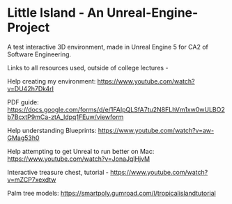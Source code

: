 # Little Island - An Unreal-Engine-Project
A test interactive 3D environment, made in Unreal Engine 5 for CA2 of Software Engineering.

Links to all resources used, outside of college lectures - 

Help creating my environment: https://www.youtube.com/watch?v=DU42h7Dk4rI

PDF guide: https://docs.google.com/forms/d/e/1FAIpQLSfA7tu2N8FLhVm1xw0wULBO2b7BcxtP9mCa-ztA_ldpq1FEuw/viewform

Help understanding Blueprints: https://www.youtube.com/watch?v=aw-GMag53h0

Help attempting to get Unreal to run better on Mac: https://www.youtube.com/watch?v=JonaJqlHjvM

Interactive treasure chest, tutorial - https://www.youtube.com/watch?v=mZCP7xexdtw

Palm tree models: https://smartpoly.gumroad.com/l/tropicalislandtutorial
